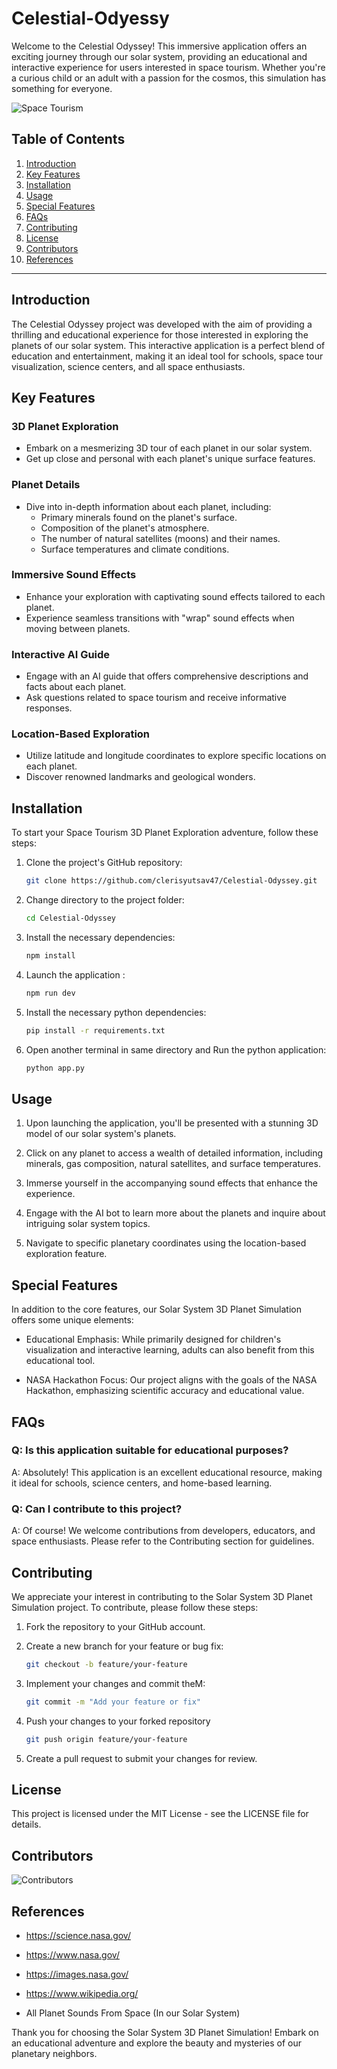 # Celestial-Odyessy

Welcome to the Celestial Odyssey! This immersive application offers an exciting journey through our solar system, providing an educational and interactive experience for users interested in space tourism. Whether you're a curious child or an adult with a passion for the cosmos, this simulation has something for everyone.

![Space Tourism](/assets/UI_description.png)

## Table of Contents
1. [Introduction](#introduction)
2. [Key Features](#key-features)
3. [Installation](#installation)
4. [Usage](#Usage)
5. [Special Features](#special-features)
6. [FAQs](#faqs)
7. [Contributing](#contributing)
8. [License](#license)
9. [Contributors](#contributors)
10. [References](#references)

---

## Introduction

The Celestial Odyssey project was developed with the aim of providing a thrilling and educational experience for those interested in exploring the planets of our solar system. This interactive application is a perfect blend of education and entertainment, making it an ideal tool for schools, space tour visualization, science centers, and all space enthusiasts.

## Key Features

### 3D Planet Exploration
- Embark on a mesmerizing 3D tour of each planet in our solar system.
- Get up close and personal with each planet's unique surface features.

### Planet Details
- Dive into in-depth information about each planet, including:
  - Primary minerals found on the planet's surface.
  - Composition of the planet's atmosphere.
  - The number of natural satellites (moons) and their names.
  - Surface temperatures and climate conditions.

### Immersive Sound Effects
- Enhance your exploration with captivating sound effects tailored to each planet.
- Experience seamless transitions with "wrap" sound effects when moving between planets.

### Interactive AI Guide
- Engage with an AI guide that offers comprehensive descriptions and facts about each planet.
- Ask questions related to space tourism and receive informative responses.

### Location-Based Exploration
- Utilize latitude and longitude coordinates to explore specific locations on each planet.
- Discover renowned landmarks and geological wonders.

## Installation

To start your Space Tourism 3D Planet Exploration adventure, follow these steps:

1. Clone the project's GitHub repository:

   ```bash
   git clone https://github.com/clerisyutsav47/Celestial-Odyssey.git
   ```

2. Change directory to the project folder:

    ```bash
    cd Celestial-Odyssey
    ```

3. Install the necessary dependencies:

    ```bash
    npm install
    ```

4. Launch the application : 

    ```bash
    npm run dev
    ```

5. Install the necessary python dependencies:

    ```bash
    pip install -r requirements.txt
    ```

6. Open another terminal in same directory and Run the python application:

    ```bash
    python app.py
    ```
## Usage

1. Upon launching the application, you'll be presented with a stunning 3D model of our solar system's planets.

2. Click on any planet to access a wealth of detailed information, including minerals, gas composition, natural satellites, and surface temperatures.

3. Immerse yourself in the accompanying sound effects that enhance the experience.

4. Engage with the AI bot to learn more about the planets and inquire about intriguing solar system topics.

5. Navigate to specific planetary coordinates using the location-based exploration feature.


## Special Features

In addition to the core features, our Solar System 3D Planet Simulation offers some unique elements:

+ Educational Emphasis: While primarily designed for children's visualization and interactive learning, adults can also benefit from this educational tool.

+ NASA Hackathon Focus: Our project aligns with the goals of the NASA Hackathon, emphasizing scientific accuracy and educational value.


## FAQs

### Q: Is this application suitable for educational purposes?
A: Absolutely! This application is an excellent educational resource, making it ideal for schools, science centers, and home-based learning.

### Q: Can I contribute to this project?
A: Of course! We welcome contributions from developers, educators, and space enthusiasts. Please refer to the Contributing section for guidelines.


## Contributing

We appreciate your interest in contributing to the Solar System 3D Planet Simulation project. To contribute, please follow these steps:

1. Fork the repository to your GitHub account.

2. Create a new branch for your feature or bug fix:
    ```bash
    git checkout -b feature/your-feature

3. Implement your changes and commit theM:
    ```bash
    git commit -m "Add your feature or fix"

4. Push your changes to your forked repository
    ```bash 
    git push origin feature/your-feature

5. Create a pull request to submit your changes for review.


## License

This project is licensed under the MIT License - see the LICENSE file for details.

## Contributors
![Contributors](./collaborators.jpg)

## References
+ https://science.nasa.gov/ 

+ https://www.nasa.gov/ 

+ https://images.nasa.gov/ 

+ https://www.wikipedia.org/ 

+ All Planet Sounds From Space (In our Solar System) 


Thank you for choosing the Solar System 3D Planet Simulation! Embark on an educational adventure and explore the beauty and mysteries of our planetary neighbors.

